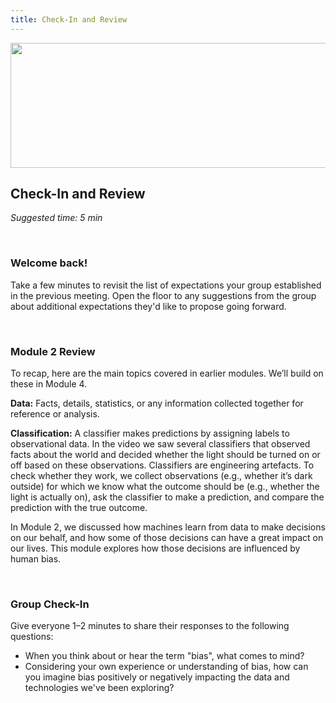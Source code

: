 ```yaml
---
title: Check-In and Review
---
```

<center><img src="../../../img/M4-banner.png" alt="All about that bias Banner" height="200px" width="2000px"/></center>

## Check-In and Review
_Suggested time: 5 min_

<br>

### Welcome back!

Take a few minutes to revisit the list of expectations your group established in the previous meeting. Open the floor to any suggestions from the group about additional expectations they'd like to propose going forward.

<br>

### Module 2 Review 

To recap, here are the main topics covered in earlier modules. We’ll build on these in Module 4.

**Data:** Facts, details, statistics, or any information collected together for reference or analysis.

**Classification:** A classifier makes predictions by assigning labels to observational data. In the video we saw several classifiers that observed facts about the world and decided whether the light should be turned on or off based on these observations. Classifiers are engineering artefacts. To check whether they work, we collect observations (e.g., whether it’s dark outside) for which we know what the outcome should be (e.g., whether the light is actually on), ask the classifier to make a prediction, and compare the prediction with the true outcome. 

In Module 2, we discussed how machines learn from data to make decisions on our behalf, and how some of those decisions can have a great impact on our lives. This module explores how those decisions are influenced by human bias.

<br>

### Group Check-In

Give everyone 1–2 minutes to share their responses to the following questions:
* When you think about or hear the term "bias", what comes to mind?
* Considering your own experience or understanding of bias, how can you imagine bias positively or negatively impacting the data and technologies we've been exploring? 
